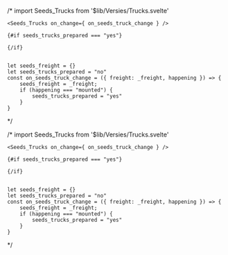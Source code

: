 


/*
	import Seeds_Trucks from '$lib/Versies/Trucks.svelte'
	
	<Seeds_Trucks on_change={ on_seeds_truck_change } />
	
	{#if seeds_trucks_prepared === "yes"}
	
	{/if}
	
	
	let seeds_freight = {}
	let seeds_trucks_prepared = "no"
	const on_seeds_truck_change = ({ freight: _freight, happening }) => {
		seeds_freight = _freight;
		if (happening === "mounted") {
			seeds_trucks_prepared = "yes"
		}
	}
*/


/*
	import Seeds_Trucks from '$lib/Versies/Trucks.svelte'
	
	<Seeds_Trucks on_change={ on_seeds_truck_change } />
	
	{#if seeds_trucks_prepared === "yes"}
	
	{/if}
	
	
	let seeds_freight = {}
	let seeds_trucks_prepared = "no"
	const on_seeds_truck_change = ({ freight: _freight, happening }) => {
		seeds_freight = _freight;
		if (happening === "mounted") {
			seeds_trucks_prepared = "yes"
		}
	}
*/